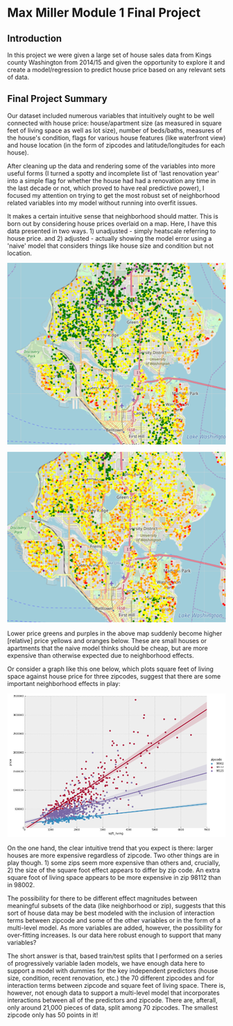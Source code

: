 
# Max Miller Module 1 Final Project


## Introduction

In this project we were given a large set of house sales data from Kings county Washington from 2014/15 and given the opportunity to explore it and create a model/regression to predict house price based on any relevant sets of data.


## Final Project Summary

Our dataset included numerous variables that intuitively ought to be well connected with house price: house/apartment size (as measured in square feet of living space as well as lot size), number of beds/baths, measures of the house's condition, flags for various house features (like waterfront view) and house location (in the form of zipcodes and latitude/longitudes for each house).

After cleaning up the data and rendering some of the variables into more useful forms (I turned a spotty and incomplete list of 'last renovation year' into a simple flag for whether the house had had a renovation any time in the last decade or not, which proved to have real predictive power), I focused my attention on trying to get the most robust set of neighborhood related variables into my model without running into overfit issues.

It makes a certain intuitive sense that neighborhood should matter. This is born out by considering house prices overlaid on a map. Here, I have this data presented in two ways. 1) unadjusted - simply heatscale referring to house price. and 2) adjusted - actually showing the model error using a 'naive' model that considers things like house size and condition but not location.

![alt text](https://github.com/max-miller/Project-1/blob/master/unadjusted%202.png?raw=true "Unadjusted house prices")

![alt text](https://github.com/max-miller/Project-1/blob/master/adjusted%202.png?raw=true "Model errors plotted")

Lower price greens and purples in the above map suddenly become higher [relative] price yellows and oranges below. These are small houses or apartments that the naive model thinks should be cheap, but are more expensive than otherwise expected due to neighborhood effects.

Or consider a graph like this one below, which plots square feet of living space against house price for three zipcodes, suggest that there are some important neighborhood effects in play:

![alt text](https://github.com/max-miller/Project-1/blob/master/living%20price%20by%20zip.png?raw=true "House square footage against price")

On the one hand, the clear intuitive trend that you expect is there: larger houses are more expensive regardless of zipcode. Two other things are in play though. 1) some zips seem more expensive than others and, crucially, 2) the size of the square foot effect appears to differ by zip code. An extra square foot of living space appears to be more expensive in zip 98112 than in 98002.

The possibility for there to be different effect magnitudes between meaningful subsets of the data (like neighborhood or zip), suggests that this sort of house data may be best modeled with the inclusion of interaction terms between zipcode and some of the other variables or in the form of a multi-level model. As more variables are added, however, the possibility for over-fitting increases. Is our data here robust enough to support that many variables?

The short answer is that, based train/test splits that I performed on a series of progressively variable laden models, we have enough data here to support a model with dummies for the key independent predictors (house size, condition, recent renovation, etc.) the 70 different zipcodes and for interaction terms between zipcode and square feet of living space. There is, however, not enough data to support a multi-level model that incorporates interactions between all of the predictors and zipcode. There are, afterall, only around 21,000 pieces of data, split among 70 zipcodes. The smallest zipcode only has 50 points in it!
